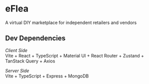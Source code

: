 # eFlea

A virtual DIY marketplace for independent retailers and vendors

## Dev Dependencies

_Client Side_\
Vite + React + TypeScript + Material UI + React Router + Zustand + TanStack Query + Axios

_Server Side_\
Vite + TypeScript + Express + MongoDB

